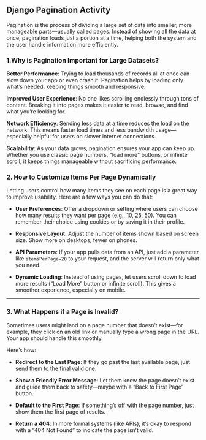 ## Django Pagination Activity

Pagination is the process of dividing a large set of data into smaller, more manageable parts—usually called pages. Instead of showing all the data at once, pagination loads just a portion at a time, helping both the system and the user handle information more efficiently.

### 1.Why is Pagination Important for Large Datasets?

**Better Performance**: Trying to load thousands of records all at once can slow down your app or even crash it. Pagination helps by loading only what’s needed, keeping things smooth and responsive.

**Improved User Experience**: No one likes scrolling endlessly through tons of content. Breaking it into pages makes it easier to read, browse, and find what you’re looking for.

**Network Efficiency**: Sending less data at a time reduces the load on the network. This means faster load times and less bandwidth usage—especially helpful for users on slower internet connections.

**Scalability**: As your data grows, pagination ensures your app can keep up. Whether you use classic page numbers, "load more" buttons, or infinite scroll, it keeps things manageable without sacrificing performance.

### 2. How to Customize Items Per Page Dynamically

Letting users control how many items they see on each page is a great way to improve usability. Here are a few ways you can do that:

* **User Preferences**: Offer a dropdown or setting where users can choose how many results they want per page (e.g., 10, 25, 50). You can remember their choice using cookies or by saving it in their profile.

* **Responsive Layout**: Adjust the number of items shown based on screen size. Show more on desktops, fewer on phones.

* **API Parameters**: If your app pulls data from an API, just add a parameter like `itemsPerPage=20` to your request, and the server will return only what you need.

* **Dynamic Loading**: Instead of using pages, let users scroll down to load more results (“Load More” button or infinite scroll). This gives a smoother experience, especially on mobile.

---

### 3. What Happens if a Page is Invalid?

Sometimes users might land on a page number that doesn’t exist—for example, they click on an old link or manually type a wrong page in the URL. Your app should handle this smoothly.

Here’s how:

* **Redirect to the Last Page**: If they go past the last available page, just send them to the final valid one.

* **Show a Friendly Error Message**: Let them know the page doesn’t exist and guide them back to safety—maybe with a “Back to First Page” button.

* **Default to the First Page**: If something’s off with the page number, just show them the first page of results.

* **Return a 404**: In more formal systems (like APIs), it’s okay to respond with a “404 Not Found” to indicate the page isn’t valid.

